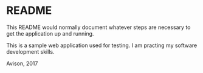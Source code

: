# README

This README would normally document whatever steps are necessary to get the
application up and running.

This is a sample web application used for testing. I am practing my software development skills.

Avison, 2017